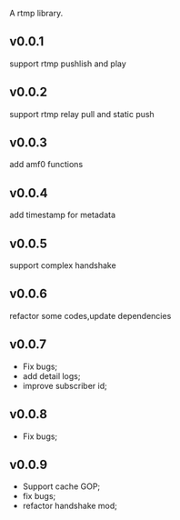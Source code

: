 A rtmp library.

## v0.0.1

support rtmp pushlish and play
## v0.0.2

support rtmp relay pull and static push
## v0.0.3

add amf0 functions 
## v0.0.4

add timestamp for metadata 
## v0.0.5

support complex handshake
## v0.0.6

refactor some codes,update dependencies

## v0.0.7

- Fix bugs;
- add detail logs;
- improve subscriber id;

## v0.0.8

- Fix bugs;

## v0.0.9

- Support cache GOP;
- fix bugs;
- refactor handshake mod;



